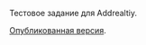 Тестовое задание для Addrealtiy.

[Опубликованная версия](https://ilednev.github.io/addreality_test/).